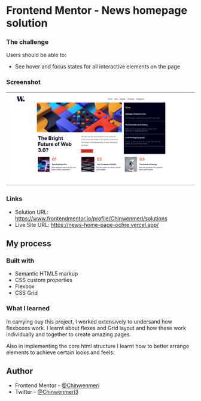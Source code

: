 # Frontend Mentor - News homepage solution


### The challenge

Users should be able to:
- See hover and focus states for all interactive elements on the page

### Screenshot

![](./solution-shot.png)



### Links

- Solution URL: https://www.frontendmentor.io/profile/Chinwenmeri/solutions
- Live Site URL: https://news-home-page-ochre.vercel.app/

## My process

### Built with

- Semantic HTML5 markup
- CSS custom properties
- Flexbox
- CSS Grid


### What I learned

In carrying ouy this project, I worked extensively to undersand how flexboxes work. I learnt about flexes and Grid layout and how these work individually and together to create amazing pages. 

Also in implementing the core html structure I learnt how to better arrange elements to achieve certain looks and feels. 



## Author
- Frontend Mentor - [@Chinwenmeri](https://www.frontendmentor.io/profile/Chinwenmeri)
- Twitter - [@Chinwenmeri3](https://x.com/Chinwenmeri3)

